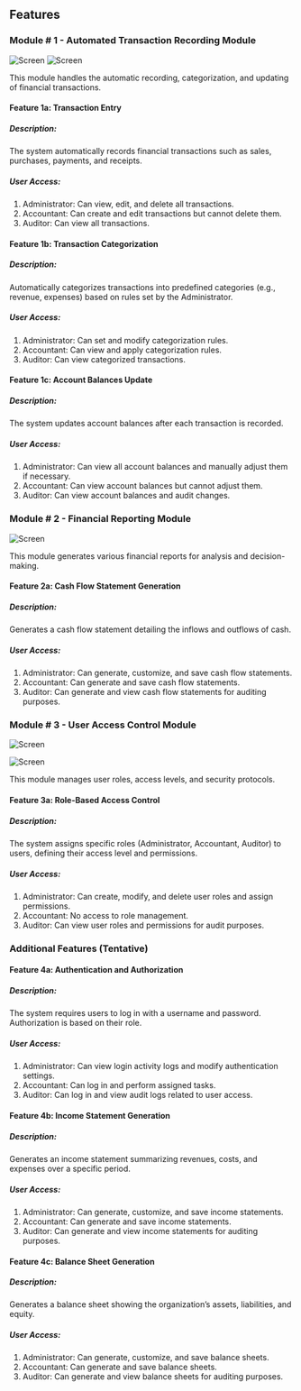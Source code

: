 ## Features

### Module # 1 - Automated Transaction Recording Module

![Screen](Images/AutomatedTransactionRecordingModule.png)
![Screen](Images/AccountInfo.png)

This module handles the automatic recording, categorization, and updating of financial transactions.

#### Feature 1a: Transaction Entry

##### Description: 

The system automatically records financial transactions such as sales, purchases, payments, and receipts.

##### User Access:

1) Administrator: Can view, edit, and delete all transactions.
2) Accountant: Can create and edit transactions but cannot delete them.
3) Auditor: Can view all transactions.

#### Feature 1b: Transaction Categorization

##### Description: 

Automatically categorizes transactions into predefined categories (e.g., revenue, expenses) based on rules set by the Administrator.

##### User Access:

1) Administrator: Can set and modify categorization rules.
2) Accountant: Can view and apply categorization rules.
3) Auditor: Can view categorized transactions.

#### Feature 1c: Account Balances Update

##### Description: 

The system updates account balances after each transaction is recorded.

##### User Access:

1) Administrator: Can view all account balances and manually adjust them if necessary.
2) Accountant: Can view account balances but cannot adjust them.
3) Auditor: Can view account balances and audit changes.

### Module # 2 - Financial Reporting Module

![Screen](Images/Picture2.png)

This module generates various financial reports for analysis and decision-making.

#### Feature 2a: Cash Flow Statement Generation

##### Description: 

Generates a cash flow statement detailing the inflows and outflows of cash.

##### User Access:

1) Administrator: Can generate, customize, and save cash flow statements.
2) Accountant: Can generate and save cash flow statements.
3) Auditor: Can generate and view cash flow statements for auditing purposes.

### Module # 3 - User Access Control Module

![Screen](Images/Picture3.png)

![Screen](Images/Picture4.png)

This module manages user roles, access levels, and security protocols.

#### Feature 3a: Role-Based Access Control

##### Description: 

The system assigns specific roles (Administrator, Accountant, Auditor) to users, defining their access level and permissions.

##### User Access:

1) Administrator: Can create, modify, and delete user roles and assign permissions.
2) Accountant: No access to role management.
3) Auditor: Can view user roles and permissions for audit purposes.

### Additional Features (Tentative)

#### Feature 4a: Authentication and Authorization

##### Description: 

The system requires users to log in with a username and password. Authorization is based on their role.

##### User Access:

1) Administrator: Can view login activity logs and modify authentication settings.
2) Accountant: Can log in and perform assigned tasks.
3) Auditor: Can log in and view audit logs related to user access.

#### Feature 4b: Income Statement Generation

##### Description: 

Generates an income statement summarizing revenues, costs, and expenses over a specific period.

##### User Access:

1) Administrator: Can generate, customize, and save income statements.
2) Accountant: Can generate and save income statements.
3) Auditor: Can generate and view income statements for auditing purposes.

#### Feature 4c: Balance Sheet Generation

##### Description: 

Generates a balance sheet showing the organization’s assets, liabilities, and equity.

##### User Access:

1) Administrator: Can generate, customize, and save balance sheets.
2) Accountant: Can generate and save balance sheets.
3) Auditor: Can generate and view balance sheets for auditing purposes.

